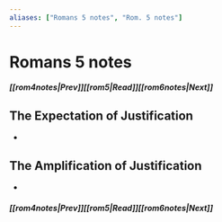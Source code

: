 ```yaml
---
aliases: ["Romans 5 notes", "Rom. 5 notes"]
---
```

# Romans 5 notes
##### <span class=arrow-left></span>[[rom4notes|Prev]]<span class=navigation-separator></span>[[rom5|Read]]<span class=navigation-separator></span>[[rom6notes|Next]]<span class=arrow-right></span>
## The Expectation of Justification
- 
## The Amplification of Justification
- 
##### <span class=arrow-left></span>[[rom4notes|Prev]]<span class=navigation-separator></span>[[rom5|Read]]<span class=navigation-separator></span>[[rom6notes|Next]]<span class=arrow-right></span>